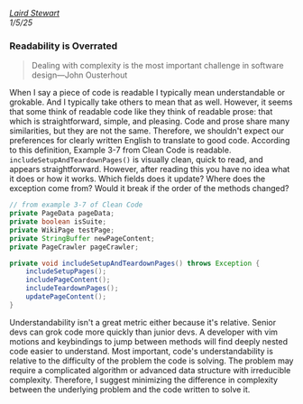 *[Laird Stewart](index.html)*\
*1/5/25*

### Readability is Overrated
> Dealing with complexity is the most important challenge in software design—John Ousterhout

When I say a piece of code is readable I typically mean understandable or
grokable. And I typically take others to mean that as well. However, it seems
that some think of readable code like they think of readable prose: that which is
straightforward, simple, and pleasing. Code and prose share many similarities,
but they are not the same. Therefore, we shouldn't expect our preferences for
clearly written English to translate to good code. According to this definition,
Example 3-7 from Clean Code is readable.  `includeSetupAndTeardownPages()` is
visually clean, quick to read, and appears straightforward. However, after
reading this you have no idea what it does or how it works. Which fields does it
update? Where does the exception come from? Would it break if the order of the
methods changed?

```java
// from example 3-7 of Clean Code
private PageData pageData;
private boolean isSuite;
private WikiPage testPage;
private StringBuffer newPageContent;
private PageCrawler pageCrawler;

private void includeSetupAndTeardownPages() throws Exception {
    includeSetupPages();
    includePageContent();
    includeTeardownPages();
    updatePageContent();
}
```

Understandability isn't a great metric either because it's relative. Senior devs
can grok code more quickly than junior devs. A developer with vim motions and
keybindings to jump between methods will find deeply nested code easier to
understand. Most important, code's understandability is relative to the
difficulty of the problem the code is solving. The problem may require a
complicated algorithm or advanced data structure with irreducible complexity.
Therefore, I suggest minimizing the difference in complexity between the
underlying problem and the code written to solve it.
